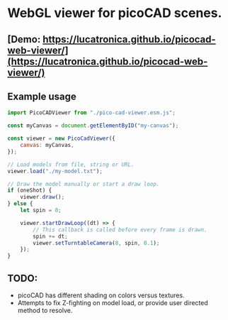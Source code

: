 # WebGL viewer for picoCAD scenes.

## [Demo: https://lucatronica.github.io/picocad-web-viewer/](https://lucatronica.github.io/picocad-web-viewer/)

## Example usage

```js
import PicoCADViewer from "./pico-cad-viewer.esm.js";

const myCanvas = document.getElementByID("my-canvas");

const viewer = new PicoCadViewer({
	canvas: myCanvas,
});

// Load models from file, string or URL.
viewer.load("./my-model.txt");

// Draw the model manually or start a draw loop.
if (oneShot) {
	viewer.draw();
} else {
	let spin = 0;

	viewer.startDrawLoop((dt) => {
		// This callback is called before every frame is drawn.
		spin += dt;
		viewer.setTurntableCamera(8, spin, 0.1);
	});
}
```

## TODO:

* picoCAD has different shading on colors versus textures.
* Attempts to fix Z-fighting on model load, or provide user directed method to resolve.
